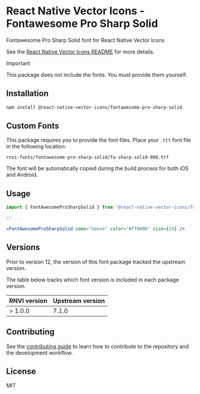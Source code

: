 # React Native Vector Icons - Fontawesome Pro Sharp Solid

Fontawesome Pro Sharp Solid font for React Native Vector Icons

See the [React Native Vector Icons README](../../README.md) for more details.

> [!IMPORTANT]
> This package does not include the fonts. You must provide them yourself.

## Installation

```sh
npm install @react-native-vector-icons/fontawesome-pro-sharp-solid
```

## Custom Fonts

This package requires you to provide the font files. Place your `.ttf` font
file in the following location:

```
rnvi-fonts/fontawesome-pro-sharp-solid/fa-sharp-solid-900.ttf
```

The font will be automatically copied during the build process for both iOS and
Android.

## Usage

```jsx
import { FontAwesomeProSharpSolid } from '@react-native-vector-icons/fontawesome-pro-sharp-solid';

// ...

<FontAwesomeProSharpSolid name="house" color="#ff0000" size={20} />
```

## Versions

Prior to version 12, the version of this font package tracked the upstream version.

The table below tracks which font version is included in each package version.

| RNVI version | Upstream version |
| ------------ | ---------------- |
| &gt; 1.0.0 | 7.1.0 |

## Contributing

See the [contributing guide](../../CONTRIBUTING.md) to learn how to contribute to the repository and the development workflow.

## License

MIT
